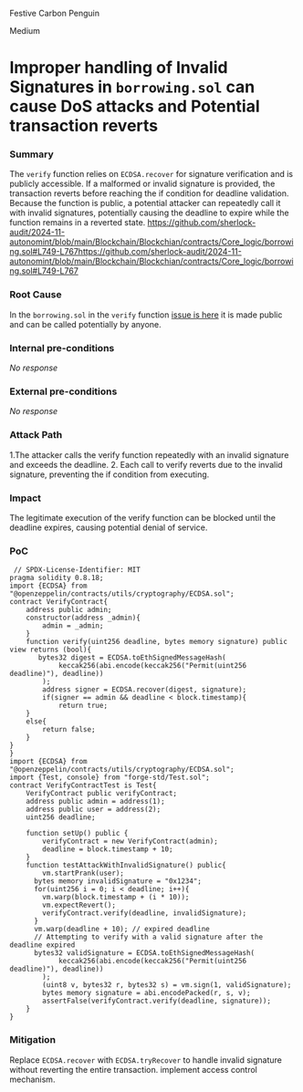 Festive Carbon Penguin

Medium

# Improper handling of Invalid Signatures in `borrowing.sol` can cause DoS attacks and Potential transaction reverts

### Summary

The `verify` function relies on `ECDSA.recover` for signature verification and is publicly accessible. If a malformed or invalid signature is provided, the transaction reverts before reaching the if condition for deadline validation. Because the function is public, a potential attacker can repeatedly call it with invalid signatures, potentially causing the deadline to expire while the function remains in a reverted state.
https://github.com/sherlock-audit/2024-11-autonomint/blob/main/Blockchain/Blockchian/contracts/Core_logic/borrowing.sol#L749-L767https://github.com/sherlock-audit/2024-11-autonomint/blob/main/Blockchain/Blockchian/contracts/Core_logic/borrowing.sol#L749-L767



### Root Cause

In the `borrowing.sol` in the `verify` function [issue is here](https://github.com/sherlock-audit/2024-11-autonomint/blob/main/Blockchain/Blockchian/contracts/Core_logic/borrowing.sol#L749-L767https://github.com/sherlock-audit/2024-11-autonomint/blob/main/Blockchain/Blockchian/contracts/Core_logic/borrowing.sol#L749-L767)
it is made public and can be called potentially by anyone.

### Internal pre-conditions

_No response_

### External pre-conditions

_No response_

### Attack Path

1.The attacker calls the verify function repeatedly with an invalid signature and exceeds the deadline.
2. Each call to verify reverts due to the invalid signature, preventing the if condition from executing.

### Impact

The legitimate execution of the verify function can be blocked until the deadline expires, causing potential denial of service.

### PoC

```solidity
 // SPDX-License-Identifier: MIT
pragma solidity 0.8.18;
import {ECDSA} from "@openzeppelin/contracts/utils/cryptography/ECDSA.sol";
contract VerifyContract{
    address public admin;
    constructor(address _admin){
        admin = _admin;
    }
    function verify(uint256 deadline, bytes memory signature) public view returns (bool){
       bytes32 digest = ECDSA.toEthSignedMessageHash(
            keccak256(abi.encode(keccak256("Permit(uint256 deadline)"), deadline))
        );
        address signer = ECDSA.recover(digest, signature);
        if(signer == admin && deadline < block.timestamp){
            return true;
    }
    else{
        return false;
    }
}
}
import {ECDSA} from "@openzeppelin/contracts/utils/cryptography/ECDSA.sol";
import {Test, console} from "forge-std/Test.sol";
contract VerifyContractTest is Test{
    VerifyContract public verifyContract;
    address public admin = address(1);
    address public user = address(2);
    uint256 deadline;

    function setUp() public {
        verifyContract = new VerifyContract(admin);
        deadline = block.timestamp + 10;
    }
    function testAttackWithInvalidSignature() public{
        vm.startPrank(user);
      bytes memory invalidSignature = "0x1234";
      for(uint256 i = 0; i < deadline; i++){
        vm.warp(block.timestamp + (i * 10));
        vm.expectRevert();
        verifyContract.verify(deadline, invalidSignature);
      }
      vm.warp(deadline + 10); // expired deadline
      // Attempting to verify with a valid signature after the deadline expired
      bytes32 validSignature = ECDSA.toEthSignedMessageHash(
            keccak256(abi.encode(keccak256("Permit(uint256 deadline)"), deadline))
        );
        (uint8 v, bytes32 r, bytes32 s) = vm.sign(1, validSignature);
        bytes memory signature = abi.encodePacked(r, s, v);
        assertFalse(verifyContract.verify(deadline, signature));
    }
}
```



### Mitigation

Replace `ECDSA.recover` with `ECDSA.tryRecover` to handle invalid signature without reverting the entire transaction. implement access control mechanism.